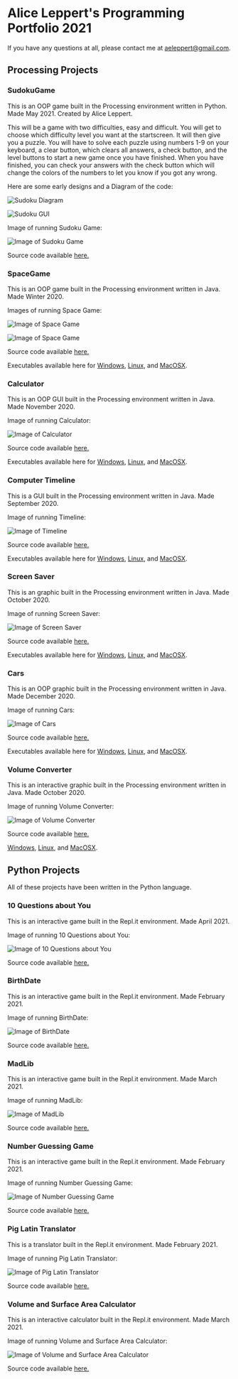 # Alice Leppert's Programming Portfolio 2021

If you have any questions at all, please contact me at [aeleppert@gmail.com](mailto:aeleppert@gmail.com).

## Processing Projects

### SudokuGame
This is an OOP game built in the Processing environment written in Python. Made May 2021. Created by Alice Leppert.

This will be a game with two difficulties, easy and difficult. You will get to choose which difficulty level you want at the startscreen. It will then give you a puzzle. You will have to solve each puzzle using numbers 1-9 on your keyboard, a clear button, which clears all answers, a check button, and the level buttons to start a new game once you have finished. When you have finished, you can check your answers with the check button which will change the colors of the numbers to let you know if you got any wrong.

Here are some early designs and a Diagram of the code:

![Sudoku Diagram](https://github.com/Aeleppert/programmingportfolio/blob/gh-pages/src/SudokuGame/SudokuDiagram%20(1).png?raw=true)

![Sudoku GUI](https://github.com/Aeleppert/programmingportfolio/blob/gh-pages/src/SudokuGame/SudokuGUI.png?raw=true)

Image of running Sudoku Game:

![Image of Sudoku Game](https://github.com/Aeleppert/programmingportfolio/blob/gh-pages/images/Sudoku.png?raw=true)

Source code available [here.](https://github.com/Aeleppert/programmingportfolio/tree/gh-pages/src/SudokuGame)


### SpaceGame
This is an OOP game built in the Processing environment written in Java. Made Winter 2020.

Images of running Space Game:

![Image of Space Game](https://github.com/Aeleppert/programmingportfolio/blob/gh-pages/images/SpaceGame/SpaceGame1.png?raw=true)

![Image of Space Game](https://github.com/Aeleppert/programmingportfolio/blob/gh-pages/images/SpaceGame/SpaceGame2.png?raw=true)

Source code available [here.](https://github.com/Aeleppert/programmingportfolio/tree/gh-pages/src/SpaceGameFinal)

Executables available here for
[Windows](https://github.com/Aeleppert/programmingportfolio/blob/gh-pages/src/SpaceGameFinal/application.windows64.zip),
[Linux](https://github.com/Aeleppert/programmingportfolio/blob/gh-pages/src/SpaceGameFinal/application.linux64.zip), and
[MacOSX](https://github.com/Aeleppert/programmingportfolio/blob/gh-pages/src/SpaceGameFinal/application.macosx.zip).


### Calculator
This is an OOP GUI built in the Processing environment written in Java. Made November 2020.

Image of running Calculator:

![Image of Calculator](https://github.com/Aeleppert/programmingportfolio/blob/gh-pages/images/Calculator.png?raw=true)

Source code available [here.](https://github.com/Aeleppert/programmingportfolio/tree/gh-pages/src/Calculator)

Executables available here for
[Windows](https://github.com/Aeleppert/programmingportfolio/blob/gh-pages/src/Calculator/application.windows64.zip),
[Linux](https://github.com/Aeleppert/programmingportfolio/blob/gh-pages/src/Calculator/application.linux64.zip), and
[MacOSX](https://github.com/Aeleppert/programmingportfolio/blob/gh-pages/src/Calculator/application.macosx.zip).


### Computer Timeline
This is a GUI built in the Processing environment written in Java. Made September 2020.

Image of running Timeline:

![Image of Timeline](https://github.com/Aeleppert/programmingportfolio/blob/gh-pages/images/Timeline.png?raw=true)

Source code available [here.](https://github.com/Aeleppert/programmingportfolio/tree/gh-pages/src/ComputerTimeline)

Executables available here for
[Windows](https://github.com/Aeleppert/programmingportfolio/blob/gh-pages/src/ComputerTimeline/application.windows64.zip),
[Linux](https://github.com/Aeleppert/programmingportfolio/blob/gh-pages/src/ComputerTimeline/application.linux64.zip), and
[MacOSX](https://github.com/Aeleppert/programmingportfolio/blob/gh-pages/src/ComputerTimeline/application.macosx.zip).


### Screen Saver
This is an graphic built in the Processing environment written in Java. Made October 2020.

Image of running Screen Saver:

![Image of Screen Saver](https://github.com/Aeleppert/programmingportfolio/blob/gh-pages/images/ScreenSaver.png?raw=true)

Source code available [here.](https://github.com/Aeleppert/programmingportfolio/tree/gh-pages/src/ScreenSaver)

Executables available here for
[Windows](https://github.com/Aeleppert/programmingportfolio/blob/gh-pages/src/ScreenSaver/application.windows64.zip),
[Linux](https://github.com/Aeleppert/programmingportfolio/blob/gh-pages/src/ScreenSaver/application.linux64.zip), and
[MacOSX](https://github.com/Aeleppert/programmingportfolio/blob/gh-pages/src/ScreenSaver/application.macosx.zip).


### Cars
This is an OOP graphic built in the Processing environment written in Java. Made December 2020.

Image of running Cars:

![Image of Cars](https://github.com/Aeleppert/programmingportfolio/blob/gh-pages/images/Cars.png?raw=true)

Source code available [here.](https://github.com/Aeleppert/programmingportfolio/tree/gh-pages/src/CarsScreenSaver)

Executables available here for
[Windows](https://github.com/Aeleppert/programmingportfolio/blob/gh-pages/src/CarsScreenSaver/application.windows64.zip),
[Linux](https://github.com/Aeleppert/programmingportfolio/blob/gh-pages/src/CarsScreenSaver/application.linux64.zip), and
[MacOSX](https://github.com/Aeleppert/programmingportfolio/blob/gh-pages/src/CarsScreenSaver/application.macosx.zip).


### Volume Converter
This is an interactive graphic built in the Processing environment written in Java. Made October 2020.

Image of running Volume Converter:

![Image of Volume Converter](https://github.com/Aeleppert/programmingportfolio/blob/gh-pages/images/Convertr.png?raw=true)

Source code available [here.](https://github.com/Aeleppert/programmingportfolio/tree/gh-pages/src/VolumeConverter)

[Windows](https://github.com/Aeleppert/programmingportfolio/blob/gh-pages/src/VolumeConverter/application.windows64.zip),
[Linux](https://github.com/Aeleppert/programmingportfolio/blob/gh-pages/src/VolumeConverter/application.linux64.zip), and
[MacOSX](https://github.com/Aeleppert/programmingportfolio/blob/gh-pages/src/VolumeConverter/application.macosx.zip).

## Python Projects

All of these projects have been written in the Python language.

### 10 Questions about You
This is an interactive game built in the Repl.it environment. Made April 2021.

Image of running 10 Questions about You:

![Image of 10 Questions about You](https://github.com/Aeleppert/programmingportfolio/blob/gh-pages/images/10questions.png?raw=true)

Source code available [here.](https://github.com/Aeleppert/programmingportfolio/tree/gh-pages/src/IOQ)

### BirthDate
This is an interactive game built in the Repl.it environment. Made February 2021.

Image of running BirthDate:

![Image of BirthDate](https://github.com/Aeleppert/programmingportfolio/blob/gh-pages/images/Birthdate.png?raw=true)

Source code available [here.](https://github.com/Aeleppert/programmingportfolio/tree/gh-pages/src/Birthdate)

### MadLib
This is an interactive game built in the Repl.it environment. Made March 2021.

Image of running MadLib:

![Image of MadLib](https://github.com/Aeleppert/programmingportfolio/blob/gh-pages/images/Madlib.png?raw=true)

Source code available [here.](https://github.com/Aeleppert/programmingportfolio/tree/gh-pages/src/Madlib)

### Number Guessing Game
This is an interactive game built in the Repl.it environment. Made February 2021.

Image of running Number Guessing Game:

![Image of Number Guessing Game](https://github.com/Aeleppert/programmingportfolio/blob/gh-pages/images/NumberGuess.png?raw=true)

Source code available [here.](https://github.com/Aeleppert/programmingportfolio/tree/gh-pages/src/NumberGuess)

### Pig Latin Translator
This is a translator built in the Repl.it environment. Made February 2021.

Image of running Pig Latin Translator:

![Image of Pig Latin Translator](https://github.com/Aeleppert/programmingportfolio/blob/gh-pages/images/PigLatinTrans.png?raw=true)

Source code available [here.](https://github.com/Aeleppert/programmingportfolio/tree/gh-pages/src/PigLatinTrans)

### Volume and Surface Area Calculator
This is an interactive calculator built in the Repl.it environment. Made March 2021.

Image of running Volume and Surface Area Calculator:

![Image of Volume and Surface Area Calculator](https://github.com/Aeleppert/programmingportfolio/blob/gh-pages/images/VolumeArea.png?raw=true)

Source code available [here.](https://github.com/Aeleppert/programmingportfolio/tree/gh-pages/src/VolumeArea)
